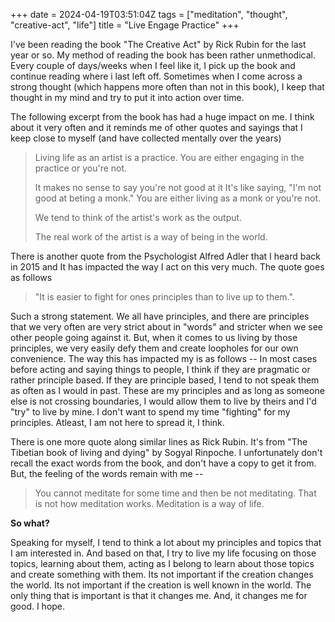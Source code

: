 +++
date = 2024-04-19T03:51:04Z
tags = ["meditation", "thought", "creative-act", "life"]
title = "Live Engage Practice"
+++

I've been reading the book "The Creative Act" by Rick Rubin for the last year or so. My method of reading the book has been rather unmethodical. Every couple of days/weeks when I feel like it, I pick up the book and continue reading where i last left off. Sometimes when I come across a strong thought (which happens more often than not in this book), I keep that thought in my mind and try to put it into action over time.

The following excerpt from the book has had a huge impact on me. I think about it very often and it reminds me of other quotes and sayings that I keep close to myself (and have collected mentally over the years)

> Living life as an artist is a practice.
> You are either engaging in the practice or you're not.
>
> It makes no sense to say you're not good at it
> It's like saying, "I'm not good at beting a monk."
> You are either living as a monk or you're not.
>
> We tend to think of the artist's work as the output.
>
> The real work of the artist is a way of being in the world.

There is another quote from the Psychologist Alfred Adler that I heard back in 2015 and It has impacted the way I act on this very much. The quote goes as follows

> "It is easier to fight for ones principles than to live up to them.".

Such a strong statement. We all have principles, and there are principles that we very often are very strict about in "words" and stricter when we see other people going against it. But, when it comes to us living by those principles, we very easily defy them and create loopholes for our own convenience. The way this has impacted my is as follows -- In most cases before acting and saying things to people, I think if they are pragmatic or rather principle based. If they are principle based, I tend to not speak them as often as I would in past. These are my principles and as long as someone else is not crossing boundaries, I would allow them to live by theirs and I'd "try" to live by mine. I don't want to spend my time "fighting" for my principles. Atleast, I am not here to spread it, I think.


There is one more quote along similar lines as Rick Rubin. It's from "The Tibetian book of living and dying" by Sogyal Rinpoche. I unfortunately don't recall the exact words from the book, and don't have a copy to get it from. But, the feeling of the words remain with me -- 

> You cannot meditate for some time and then be not meditating. That is not how meditation works. Meditation is a way of life.


**So what?**

Speaking for myself, I tend to think a lot about my principles and topics that I am interested in. And based on that, I try to live my life focusing on those topics, learning about them, acting as I belong to learn about those topics and create something with them. Its not important if the creation changes the world. Its not important if the creation is well known in the world. The only thing that is important is that it changes me. And, it changes me for good. I hope.
